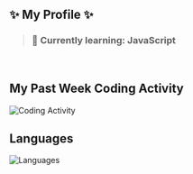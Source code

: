 ## ✨ My Profile ✨
> ### 🍹 Currently learning: JavaScript
<br/>

## My Past Week Coding Activity
![Coding Activity](https://wakatime.com/share/@bf24eecf-289e-4efc-b298-d16d1fc4c7ae/62ce88f1-e5dc-45ef-a9a8-82249f455592.svg)
## Languages
![Languages](https://wakatime.com/share/@bf24eecf-289e-4efc-b298-d16d1fc4c7ae/a44fb486-6f86-4e0a-8936-aaad80fa7bba.svg)
